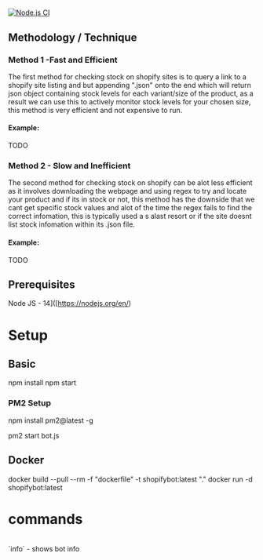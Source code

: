 # 
[![Node.js CI](https://github.com/ConniBug//actions/workflows/node.js.yml/badge.svg)](https://github.com/ConniBug//actions/workflows/node.js.yml)

## Methodology / Technique

### Method 1 -Fast and Efficient
The first method for checking stock on shopify sites is to query a link to a shopify site listing and but appending ".json" onto the end which will return json object containing stock levels for each variant/size of the product, as a result we can use this to actively monitor stock levels for your chosen size, this method is very efficient and not expensive to run.

#### Example:

TODO

### Method 2 - Slow and Inefficient
The second method for checking stock on shopify can be alot less efficient as it involves downloading the webpage and using regex to try and locate your product and if its in stock or not, this method has the downside that we cant get specific stock values and alot of the time the regex fails to find the correct infomation, this is typically used a s alast resort or if the site doesnt list stock infomation within its .json file.

#### Example:

TODO
  
## Prerequisites

Node JS - 14]([https://nodejs.org/en/)

# Setup

## Basic

npm install
npm start

### PM2 Setup

npm install pm2@latest -g

pm2 start bot.js

## Docker

docker build --pull --rm -f "dockerfile" -t shopifybot:latest "."
docker run -d shopifybot:latest

# commands
<br> 
`<prefix>info` - shows bot info
